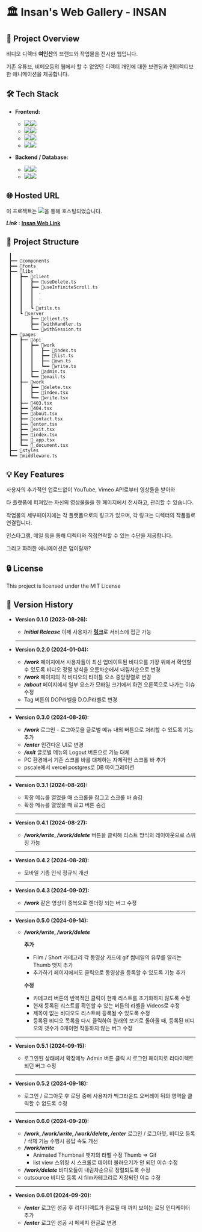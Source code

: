 # 🏛️ Insan's Web Gallery - INSAN

## 📌 Project Overview

비디오 디렉터 **여인산**의 브랜드와 작업물을 전시한 웹입니다.

기존 유튜브, 비메오등의 웹에서 할 수 없었던 디렉터 개인에 대한 브랜딩과 인터렉티브한 애니메이션을 제공합니다.

## 🛠️ Tech Stack

- **Frontend:**

  - <img src="https://img.shields.io/badge/React-61DAFB?style=for-the-badge&logo=react&logoColor=white"><img src="https://img.shields.io/badge/18.2.0-404040?style=for-the-badge">
  - <img src="https://img.shields.io/badge/Next.js-000000?style=for-the-badge&logo=next.js&logoColor=white"><img src="https://img.shields.io/badge/13.4.19-404040?style=for-the-badge">
  - <img src="https://img.shields.io/badge/Typescript-3178C6?style=for-the-badge&logo=typescript&logoColor=white"><img src="https://img.shields.io/badge/5.0.4-404040?style=for-the-badge">
  - <img src="https://img.shields.io/badge/Tailwind CSS-06B6D4?style=for-the-badge&logo=tailwindcss&logoColor=white"><img src="https://img.shields.io/badge/3.3.1-404040?style=for-the-badge">

- **Backend / Database:**
  - <img src="https://img.shields.io/badge/Prisma-2D3748?style=for-the-badge&logo=prisma&logoColor=white"><img src="https://img.shields.io/badge/5.2.0-404040?style=for-the-badge">
  - <img src="https://img.shields.io/badge/Pscale-000000?style=for-the-badge&logo=planetscale&logoColor=white"><img src="https://img.shields.io/badge/0.154.0-404040?style=for-the-badge">

## 🌐 Hosted URL

이 프로젝트는 <img src="https://img.shields.io/badge/Vercel-000000?style=for-the-badge&logo=vercel&logoColor=white">을 통해 호스팅되었습니다.

**_Link_** : **[Insan Web Link](https://1nsan.com)**

## 📁 Project Structure

```
 ┃
 ┣━━ 📂components
 ┣━━ 📂fonts
 ┣━━ 📂libs
 ┃   ┣━━ 📂client
 ┃   ┃   ┣━━ 📜useDelete.ts
 ┃   ┃   ┣━━ 📜useInfiniteScroll.ts
 ┃   ┃   ┃  .
 ┃   ┃   ┃  .
 ┃   ┃   ┃  .
 ┃   ┃   ┗ 📜utils.ts
 ┃   ┗ 📂server
 ┃       ┣━━ 📜client.ts
 ┃       ┣━━ 📜withHandler.ts
 ┃       ┗━━ 📜withSession.ts
 ┣━━ 📂pages
 ┃   ┣━━ 📂api
 ┃   ┃   ┣━━ 📂work
 ┃   ┃   ┃   ┣━━ 📜index.ts
 ┃   ┃   ┃   ┣━━ 📜list.ts
 ┃   ┃   ┃   ┣━━ 📜own.ts
 ┃   ┃   ┃   ┗━━ 📜write.ts
 ┃   ┃   ┣━━ 📜admin.ts
 ┃   ┃   ┗━━ 📜email.ts
 ┃   ┣━━ 📂work
 ┃   ┃   ┣━━ 📜delete.tsx
 ┃   ┃   ┣━━ 📜index.tsx
 ┃   ┃   ┗━━ 📜write.tsx
 ┃   ┣━━ 📜403.tsx
 ┃   ┣━━ 📜404.tsx
 ┃   ┣━━ 📜about.tsx
 ┃   ┣━━ 📜contact.tsx
 ┃   ┣━━ 📜enter.tsx
 ┃   ┣━━ 📜exit.tsx
 ┃   ┣━━ 📜index.tsx
 ┃   ┣━━ 📜_app.tsx
 ┃   ┗━━ 📜_document.tsx
 ┣━━ 📂styles
 ┗━━ 📜middleware.ts
```

## 💡 Key Features

사용자의 추가적인 업로드없이 YouTube, Vimeo API로부터 영상들을 받아와

타 플랫폼에 퍼져있는 자신의 영상물들을 한 페이지에서 전시하고, 관리할 수 있습니다.

작업물의 세부페이지에는 각 플랫폼으로의 링크가 있으며, 각 링크는 디렉터의 작품들로 연결됩니다.

인스타그램, 메일 등을 통해 디렉터와 직접연락할 수 있는 수단을 제공합니다.

그리고 화려한 애니메이션은 덤이랄까?

## 🔒 License

This project is licensed under the MIT License

## 📅 Version History

- **Version 0.1.0 (2023-08-26):**

  - **_Initial Release_** 이제 사용자가 [**링크**](https://www.1nsan.com)로 서비스에 접근 가능

  ***

- **Version 0.2.0 (2024-01-04):**

  - **_/work_** 페이지에서 사용자들이 최신 업데이트된 비디오를 가장 위에서 확인할 수 있도록 비디오 정렬 방식을 오름차순에서 내림차순으로 변경
  - **_/work_** 페이지의 각 비디오의 타이틀 요소 중앙정렬로 변경
  - **_/about_** 페이지에서 일부 요소가 모바일 크기에서 화면 오른쪽으로 나가는 이슈 수정
  - Tag 버튼의 DOP라벨을 D.O.P라벨로 변경

  ***

- **Version 0.3.0 (2024-08-26):**

  - **_/work_** 로그인 - 로그아웃을 글로벌 메뉴 내의 버튼으로 처리할 수 있도록 기능 추가
  - **_/enter_** 인간다운 UI로 변경
  - **_/exit_** 글로벌 메뉴의 Logout 버튼으로 기능 대체
  - PC 환경에서 기존 스크롤 바를 대체하는 자체적인 스크롤 바 추가
  - pscale에서 vercel postgres로 DB 마이그레이션

  ***

- **Version 0.3.1 (2024-08-26):**

  - 확장 메뉴를 열었을 때 스크롤을 잠그고 스크롤 바 숨김
  - 확장 메뉴를 열었을 때 로고 버튼 숨김

  ***

- **Version 0.4.1 (2024-08-27):**

  - **_/work/write_, _/work/delete_** 버튼을 클릭해 리스트 방식의 레이아웃으로 스위칭 가능

  ***

- **Version 0.4.2 (2024-08-28):**

  - 모바일 기종 인식 정규식 개선

  ***

- **Version 0.4.3 (2024-09-02):**

  - **_/work_** 같은 영상이 중복으로 렌더링 되는 버그 수정

  ***

- **Version 0.5.0 (2024-09-14):**

  - **_/work/write_, _/work/delete_**

    **추가**

    - Film / Short 카테고리 각 동영상 카드에 gif 썸네일의 유무를 알리는 Thumb 뱃지 추가
    - 추가하기 페이지에서도 클릭으로 동영상을 등록할 수 있도록 기능 추가

    **수정**

    - 카테고리 버튼의 반복적인 클릭이 현재 리스트를 초기화하지 않도록 수정
    - 현재 등록된 리스트를 확인할 수 있는 버튼의 라벨을 Videos로 수정
    - 제목이 없는 비디오도 리스트에 등록될 수 있도록 수정
    - 등록된 비디오 목록을 다시 클릭하여 원래의 보기로 돌아올 때, 등록된 비디오의 갯수가 0개이면 작동하지 않는 버그 수정

  ***

- **Version 0.5.1 (2024-09-15):**

  - 로그인된 상태에서 확장메뉴 Admin 버튼 클릭 시 로그인 페이지로 리다이렉트되던 버그 수정

  ***

- **Version 0.5.2 (2024-09-18):**

  - 로그인 / 로그아웃 후 로딩 중에 사용자가 백그라운드 오버레이 뒤의 영역을 클릭할 수 없도록 수정

  ***

- **Version 0.6.0 (2024-09-20):**

  - **_/work_, _/work/write_, _/work/delete_, _/enter_** 로그인 / 로그아웃, 비디오 등록 / 삭제 기능 수행시 응답 속도 개선
  - **_/work/write_**
    - Animated Thumbnail 뱃지의 라벨 수정 Thumb => Gif
    - list view 스위칭 시 스크롤로 데이터 불러오기가 안 되던 이슈 수정
  - **_/work/delete_** 비디오들이 내림차순으로 정렬되도록 수정
  - outsource 비디오 등록 시 film카테고리로 저장되던 이슈 수정

  ***

- **Version 0.6.01 (2024-09-20):**

  - **_/enter_** 로그인 성공 후 리다이렉트가 완료될 때 까지 보이는 로딩 인디케이터 추가
  - **_/enter_** 로그인 성공 시 메세지 한글로 변경
